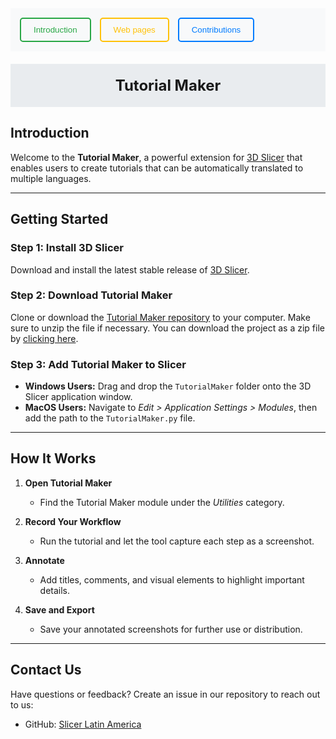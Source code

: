 <div style="background-color:#f8f9fa; padding:15px;">
  <a href="Index.md" style="margin-right: 10px; text-decoration:none;">
    <button style="padding:10px 20px; color:#28a745; border:2px solid #28a745; border-radius:5px; background:none; cursor:pointer;">
      Introduction
    </button>
  </a>
  <a href="webpages.md" style="margin-right: 10px; text-decoration:none;">
    <button style="padding:10px 20px; color:#ffc107; border:2px solid #ffc107; border-radius:5px; background:none; cursor:pointer;">
      Web pages
    </button>
  </a>
  <a href="Contributions.md" style="text-decoration:none;">
    <button style="padding:10px 20px; color:#007BFF; border:2px solid #007BFF; border-radius:5px; background:none; cursor:pointer;">
      Contributions
    </button>
  </a>
</div>

<div style="background-color:#e9ecef; padding:20px; margin-top:20px; text-align:center; font-size:24px; font-weight:bold;">
  Tutorial Maker
</div>

## **Introduction**
Welcome to the **Tutorial Maker**, a powerful extension for [3D Slicer](https://www.slicer.org/) that enables users to create tutorials that can be automatically translated to multiple languages.

---

## **Getting Started**

### **Step 1: Install 3D Slicer**
Download and install the latest stable release of [3D Slicer](https://download.slicer.org/).

### **Step 2: Download Tutorial Maker**
Clone or download the [Tutorial Maker repository](https://github.com/SlicerLatinAmerica/TutorialMaker) to your computer. Make sure to unzip the file if necessary. You can download the project as a zip file by [clicking here](https://github.com/SlicerLatinAmerica/SlicerTutorialMaker/archive/refs/heads/main.zip).

### **Step 3: Add Tutorial Maker to Slicer**
- **Windows Users:** Drag and drop the `TutorialMaker` folder onto the 3D Slicer application window.
- **MacOS Users:** Navigate to *Edit > Application Settings > Modules*, then add the path to the `TutorialMaker.py` file.

---

## **How It Works**

1. **Open Tutorial Maker**
   - Find the Tutorial Maker module under the *Utilities* category.

2. **Record Your Workflow**
   - Run the tutorial and let the tool capture each step as a screenshot.

3. **Annotate**
   - Add titles, comments, and visual elements to highlight important details.

4. **Save and Export**
   - Save your annotated screenshots for further use or distribution.

---

## **Contact Us**

Have questions or feedback? Create an issue in our repository to reach out to us:
- GitHub: [Slicer Latin America](https://github.com/SlicerLatinAmerica/SlicerTutorialMaker/issues)
